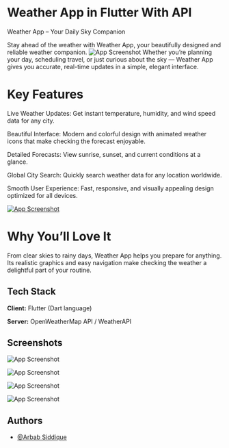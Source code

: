 
# Weather App in Flutter With API
  Weather App – Your Daily Sky Companion

Stay ahead of the weather with Weather App, your beautifully designed and reliable weather companion. ![App Screenshot](https://i.postimg.cc/Wz3kJRb3/image.png)
Whether you’re planning your day, scheduling travel, or just curious about the sky — Weather App gives you accurate, real-time updates in a simple, elegant interface.
# Key Features

Live Weather Updates: Get instant temperature, humidity, and wind speed data for any city.

Beautiful Interface: Modern and colorful design with animated weather icons that make checking the forecast enjoyable.

Detailed Forecasts: View sunrise, sunset, and current conditions at a glance.

Global City Search: Quickly search weather data for any location worldwide.

Smooth User Experience: Fast, responsive, and visually appealing design optimized for all devices.

<a href="">![App Screenshot](https://i.postimg.cc/FRBL39C7/pngtree-navy-blue-download-button-with-arrow-png-image-2459555.jpg)</a>

# Why You’ll Love It

From clear skies to rainy days, Weather App helps you prepare for anything. Its realistic graphics and easy navigation make checking the weather a delightful part of your routine.


## Tech Stack

**Client:** Flutter (Dart language)

**Server:** OpenWeatherMap API / WeatherAPI


## Screenshots

![App Screenshot](https://i.postimg.cc/NMG4bzjM/1.png)

![App Screenshot](https://i.postimg.cc/ZYDsR4w4/3.png)

![App Screenshot](https://i.postimg.cc/tJKF0SpB/2.png)

![App Screenshot](https://i.postimg.cc/W1VyRS95/4.png)
## Authors

- [@Arbab Siddique](https://github.com/arbabalv)

